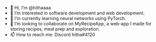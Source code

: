 - 👋 Hi, I’m @hithaaaa
- 👀 I’m interested in software development and web development.
- 🌱 I’m currently learning neural networks using PyTorch.
- 💞️ I’m looking to collaborate on MyRecipeApp, a web-app I made for storing recipes, meal prep and exploration.
- 📫 How to reach me: Discord hitha#4120

<!---
hithaaaa/hithaaaa is a ✨ special ✨ repository because its `README.md` (this file) appears on your GitHub profile.
You can click the Preview link to take a look at your changes.
--->
